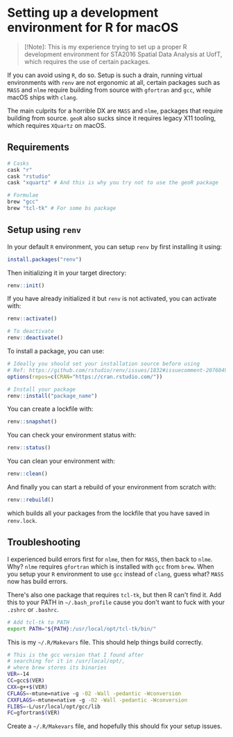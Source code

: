 # Setting up a development environment for R for macOS

> [!Note]: This is my experience trying to set up a proper R development environment for STA2016 Spatial Data Analysis at UofT, which requires the use of certain packages.

If you can avoid using `R`, do so. Setup is such a drain, running virtual environments with `renv` are not ergonomic at all, certain packages such as `MASS` and `nlme` require building from source with `gfortran` and `gcc`, while macOS ships with `clang`.

The main culprits for a horrible DX are `MASS` and `nlme`, packages that require building from source. `geoR` also sucks since it requires legacy X11 tooling, which requires `XQuartz` on macOS.

## Requirements

```bash
# Casks
cask "r"
cask "rstudio"
cask "xquartz" # And this is why you try not to use the geoR package

# Formulae
brew "gcc"
brew "tcl-tk" # For some bs package
```

## Setup using `renv`

In your default `R` environment, you can setup `renv` by first installing it using:

```r
install.packages("renv")
```

Then initializing it in your target directory:

```r
renv::init()
```

If you have already initialized it but `renv` is not activated, you can activate with:

```r
renv::activate()

# To deactivate
renv::deactivate()
```

To install a package, you can use:

```r
# Ideally you should set your installation source before using
# Ref: https://github.com/rstudio/renv/issues/1832#issuecomment-2076049132
options(repos=c(CRAN="https://cran.rstudio.com/"))

# Install your package
renv::install("package_name")
```

You can create a lockfile with:

```r
renv::snapshot()
```

You can check your environment status with:

```r
renv::status()
```

You can clean your environment with:

```r
renv::clean()
```

And finally you can start a rebuild of your environment from scratch with:

```r
renv::rebuild()
```

which builds all your packages from the lockfile that you have saved in `renv.lock`.

## Troubleshooting

I experienced build errors first for `nlme`, then for `MASS`, then back to `nlme`. Why? `nlme` requires `gfortran` which is installed with `gcc` from `brew`. When you setup your `R` environment to use `gcc` instead of `clang`, guess what? `MASS` now has build errors.

There's also one package that requires `tcl-tk`, but then R can't find it. Add this to your PATH in `~/.bash_profile` cause you don't want to fuck with your `.zshrc` or `.bashrc`.

```bash
# Add tcl-tk to PATH
export PATH="${PATH}:/usr/local/opt/tcl-tk/bin/"
```

This is my `~/.R/Makevars` file. This should help things build correctly.

```bash
# This is the gcc version that I found after
# searching for it in /usr/local/opt/,
# where brew stores its binaries
VER=-14
CC=gcc$(VER)
CXX=g++$(VER)
CFLAGS=-mtune=native -g -O2 -Wall -pedantic -Wconversion
CXXFLAGS=-mtune=native -g -O2 -Wall -pedantic -Wconversion
FLIBS=-L/usr/local/opt/gcc/lib
FC=gfortran$(VER)
```

Create a `~/.R/Makevars` file, and hopefully this should fix your setup issues.
